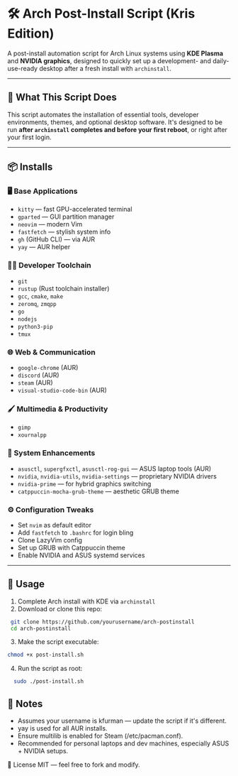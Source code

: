 # 🛠️ Arch Post-Install Script (Kris Edition)

A post-install automation script for Arch Linux systems using **KDE Plasma** and **NVIDIA graphics**, designed to quickly set up a development- and daily-use-ready desktop after a fresh install with `archinstall`.

---

## 🚀 What This Script Does

This script automates the installation of essential tools, developer environments, themes, and optional desktop software. It's designed to be run **after `archinstall` completes and before your first reboot**, or right after your first login.

---

## 📦 Installs

### 🖥️ Base Applications
- `kitty` — fast GPU-accelerated terminal
- `gparted` — GUI partition manager
- `neovim` — modern Vim
- `fastfetch` — stylish system info
- `gh` (GitHub CLI) — via AUR
- `yay` — AUR helper

### 🧑‍💻 Developer Toolchain
- `git`
- `rustup` (Rust toolchain installer)
- `gcc`, `cmake`, `make`
- `zeromq`, `zmqpp`
- `go`
- `nodejs`
- `python3-pip`
- `tmux`

### 🌐 Web & Communication
- `google-chrome` (AUR)
- `discord` (AUR)
- `steam` (AUR)
- `visual-studio-code-bin` (AUR)

### 🖌️ Multimedia & Productivity
- `gimp`
- `xournalpp`

### 🧰 System Enhancements
- `asusctl`, `supergfxctl`, `asusctl-rog-gui` — ASUS laptop tools (AUR)
- `nvidia`, `nvidia-utils`, `nvidia-settings` — proprietary NVIDIA drivers
- `nvidia-prime` — for hybrid graphics switching
- `catppuccin-mocha-grub-theme` — aesthetic GRUB theme

### ⚙️ Configuration Tweaks
- Set `nvim` as default editor
- Add `fastfetch` to `.bashrc` for login bling
- Clone LazyVim config
- Set up GRUB with Catppuccin theme
- Enable NVIDIA and ASUS systemd services

---

## 📜 Usage

1. Complete Arch install with KDE via `archinstall`
2. Download or clone this repo:
  ```bash
   git clone https://github.com/yourusername/arch-postinstall
   cd arch-postinstall
   ```
3. Make the script executable:
  ```bash
  chmod +x post-install.sh
  ```
4. Run the script as root:
```bash
  sudo ./post-install.sh
  ```

## 🧠 Notes
- Assumes your username is kfurman — update the script if it's different.
- yay is used for all AUR installs.
- Ensure multilib is enabled for Steam (/etc/pacman.conf).
- Recommended for personal laptops and dev machines, especially ASUS + NVIDIA setups.

🐧 License
MIT — feel free to fork and modify.
